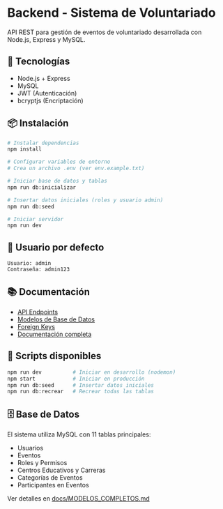 # Backend - Sistema de Voluntariado

API REST para gestión de eventos de voluntariado desarrollada con Node.js, Express y MySQL.

## 🚀 Tecnologías

- Node.js + Express
- MySQL
- JWT (Autenticación)
- bcryptjs (Encriptación)

## 📦 Instalación

```bash
# Instalar dependencias
npm install

# Configurar variables de entorno
# Crea un archivo .env (ver env.example.txt)

# Iniciar base de datos y tablas
npm run db:inicializar

# Insertar datos iniciales (roles y usuario admin)
npm run db:seed

# Iniciar servidor
npm run dev
```

## 🔑 Usuario por defecto

```
Usuario: admin
Contraseña: admin123
```

## 📚 Documentación

- [API Endpoints](./docs/API_ENDPOINTS.md)
- [Modelos de Base de Datos](./docs/MODELOS_COMPLETOS.md)
- [Foreign Keys](./docs/FOREIGN_KEYS.md)
- [Documentación completa](./docs/README.md)

## 📝 Scripts disponibles

```bash
npm run dev          # Iniciar en desarrollo (nodemon)
npm start            # Iniciar en producción
npm run db:seed      # Insertar datos iniciales
npm run db:recrear   # Recrear todas las tablas
```

## 🗄️ Base de Datos

El sistema utiliza MySQL con 11 tablas principales:

- Usuarios
- Eventos
- Roles y Permisos
- Centros Educativos y Carreras
- Categorías de Eventos
- Participantes en Eventos

Ver detalles en [docs/MODELOS_COMPLETOS.md](./docs/MODELOS_COMPLETOS.md)

